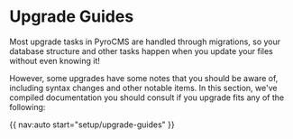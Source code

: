 # Upgrade Guides

Most upgrade tasks in PyroCMS are handled through migrations, so your database structure and other tasks happen when you update your files without even knowing it!

However, some upgrades have some notes that you should be aware of, including syntax changes and other notable items. In this section, we've compiled documentation you should consult if you upgrade fits any of the following:

{{ nav:auto start="setup/upgrade-guides" }}